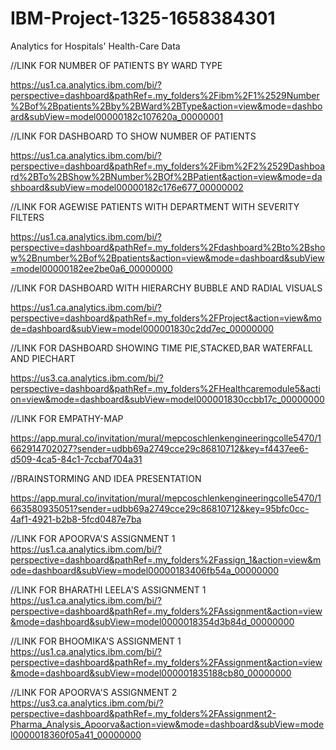 # IBM-Project-1325-1658384301
Analytics for Hospitals' Health-Care Data


//LINK FOR NUMBER OF PATIENTS BY WARD TYPE

  https://us1.ca.analytics.ibm.com/bi/?perspective=dashboard&pathRef=.my_folders%2Fibm%2F1%2529Number%2Bof%2Bpatients%2Bby%2BWard%2BType&action=view&mode=dashboard&subView=model00000182c107620a_00000001
  
 //LINK FOR DASHBOARD TO SHOW NUMBER OF PATIENTS
 
  https://us1.ca.analytics.ibm.com/bi/?perspective=dashboard&pathRef=.my_folders%2Fibm%2F2%2529Dashboard%2BTo%2BShow%2BNumber%2BOf%2BPatient&action=view&mode=dashboard&subView=model00000182c176e677_00000002
 
 //LINK FOR AGEWISE PATIENTS WITH DEPARTMENT WITH SEVERITY FILTERS
 
  https://us1.ca.analytics.ibm.com/bi/?perspective=dashboard&pathRef=.my_folders%2Fdashboard%2Bto%2Bshow%2Bnumber%2Bof%2Bpatients&action=view&mode=dashboard&subView=model00000182ee2be0a6_00000000

//LINK FOR DASHBOARD WITH HIERARCHY BUBBLE AND RADIAL VISUALS

  https://us1.ca.analytics.ibm.com/bi/?perspective=dashboard&pathRef=.my_folders%2FProject&action=view&mode=dashboard&subView=model000001830c2dd7ec_00000000

//LINK FOR DASHBOARD SHOWING TIME PIE,STACKED,BAR WATERFALL AND PIECHART

  https://us3.ca.analytics.ibm.com/bi/?perspective=dashboard&pathRef=.my_folders%2FHealthcaremodule5&action=view&mode=dashboard&subView=model000001830ccbb17c_00000000

//LINK FOR EMPATHY-MAP

  https://app.mural.co/invitation/mural/mepcoschlenkengineeringcolle5470/1662914702027?sender=udbb69a2749cce29c86810712&key=f4437ee6-d509-4ca5-84c1-7ccbaf704a31
    
//BRAINSTORMING AND IDEA PRESENTATION 

  https://app.mural.co/invitation/mural/mepcoschlenkengineeringcolle5470/1663580935051?sender=udbb69a2749cce29c86810712&key=95bfc0cc-4af1-4921-b2b8-5fcd0487e7ba

//LINK FOR APOORVA'S ASSIGNMENT 1
  https://us1.ca.analytics.ibm.com/bi/?perspective=dashboard&pathRef=.my_folders%2Fassign_1&action=view&mode=dashboard&subView=model00000183406fb54a_00000000
  
//LINK FOR BHARATHI LEELA'S ASSIGNMENT 1
https://us1.ca.analytics.ibm.com/bi/?perspective=dashboard&pathRef=.my_folders%2FAssignment&action=view&mode=dashboard&subView=model0000018354d3b84d_00000000
  
//LINK FOR BHOOMIKA'S ASSIGNMENT 1
  https://us1.ca.analytics.ibm.com/bi/?perspective=dashboard&pathRef=.my_folders%2FAssignment&action=view&mode=dashboard&subView=model000001835188cb80_00000000
  
 //LINK FOR APOORVA'S ASSIGNMENT 2  
  https://us3.ca.analytics.ibm.com/bi/?perspective=dashboard&pathRef=.my_folders%2FAssignment2-Pharma_Analysis_Apoorva&action=view&mode=dashboard&subView=model0000018360f05a41_00000000
